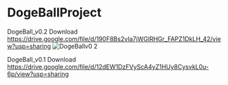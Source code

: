 # DogeBallProject
DogeBall_v0.2 Download
https://drive.google.com/file/d/190F8Bs2vIa7jWGlRHGr_FAPZ1DkLH_42/view?usp=sharing
![DogeBallv0 2](https://user-images.githubusercontent.com/40349929/128156094-ac833c30-c4d9-4e72-a91f-90b12731c523.png)

DogeBall_v0.1 Download
https://drive.google.com/file/d/12dEW1DzFVyScA4yZ1HUy8CysvkL0u-6p/view?usp=sharing

